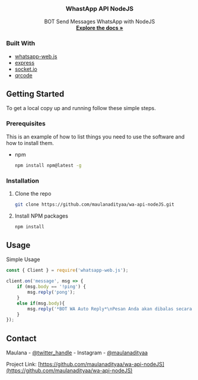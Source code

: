 <!--
*** Thanks for checking out the Best-README-Template. If you have a suggestion
*** that would make this better, please fork the repo and create a pull request
*** or simply open an issue with the tag "enhancement".
*** Thanks again! Now go create something AMAZING! :D
***
***
***
*** To avoid retyping too much info. Do a search and replace for the following:
*** github_username, repo_name, twitter_handle, email, project_title, project_description
-->



<!-- PROJECT SHIELDS -->
<!--
*** I'm using markdown "reference style" links for readability.
*** Reference links are enclosed in brackets [ ] instead of parentheses ( ).
*** See the bottom of this document for the declaration of the reference variables
*** for contributors-url, forks-url, etc. This is an optional, concise syntax you may use.
*** https://www.markdownguide.org/basic-syntax/#reference-style-links
-->



<!-- PROJECT LOGO -->
<br />
<p align="center">

  <h3 align="center">WhastApp API NodeJS</h3>

  <p align="center">
    BOT Send Messages WhatsApp with NodeJS
    <br />
    <a href="https://github.com/maulanadityaa/wa-api-nodeJS"><strong>Explore the docs »</strong></a>
  </p>
</p>


### Built With

* [whatsapp-web.js]()
* [express]()
* [socket.io]()
* [qrcode]()



<!-- GETTING STARTED -->
## Getting Started

To get a local copy up and running follow these simple steps.

### Prerequisites

This is an example of how to list things you need to use the software and how to install them.
* npm
  ```sh
  npm install npm@latest -g
  ```

### Installation

1. Clone the repo
   ```sh
   git clone https://github.com/maulanadityaa/wa-api-nodeJS.git
   ```
2. Install NPM packages
   ```sh
   npm install
   ```



<!-- USAGE EXAMPLES -->
## Usage

Simple Usage
```js
const { Client } = require('whatsapp-web.js');

client.on('message', msg => {
    if (msg.body == '!ping') {
        msg.reply('pong');
    }
    else if(msg.body){
        msg.reply('*BOT WA Auto Reply*\nPesan Anda akan dibalas secara berurutan dari bawah')
    }
});
```

<!-- CONTACT -->
## Contact

Maulana - [@twitter_handle](https://twitter.com/waitasecs) - Instagram - [@maulanadityaa](https://instagram.com/maulanadityaa)

Project Link: [https://github.com/maulanadityaa/wa-api-nodeJS](https://github.com/maulanadityaa/wa-api-nodeJS)






<!-- MARKDOWN LINKS & IMAGES -->
<!-- https://www.markdownguide.org/basic-syntax/#reference-style-links -->
[contributors-shield]: https://img.shields.io/github/contributors/github_username/repo.svg?style=for-the-badge
[contributors-url]: https://github.com/github_username/repo_name/graphs/contributors
[forks-shield]: https://img.shields.io/github/forks/github_username/repo.svg?style=for-the-badge
[forks-url]: https://github.com/github_username/repo_name/network/members
[stars-shield]: https://img.shields.io/github/stars/github_username/repo.svg?style=for-the-badge
[stars-url]: https://github.com/github_username/repo_name/stargazers
[issues-shield]: https://img.shields.io/github/issues/github_username/repo.svg?style=for-the-badge
[issues-url]: https://github.com/github_username/repo_name/issues
[license-shield]: https://img.shields.io/github/license/github_username/repo.svg?style=for-the-badge
[license-url]: https://github.com/github_username/repo_name/blob/master/LICENSE.txt
[linkedin-shield]: https://img.shields.io/badge/-LinkedIn-black.svg?style=for-the-badge&logo=linkedin&colorB=555
[linkedin-url]: https://linkedin.com/in/github_username
